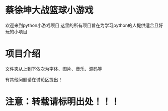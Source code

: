 # 蔡徐坤大战篮球小游戏
欢迎来到python小游戏项目
这里的所有项目旨在为学习python的人提供适合且好玩的小项目

# 项目介绍
文件夹从上到下依次为字体、图片、音乐、源码等

有其他问题请在讨论区提出！

# 注意：转载请标明出处！！！